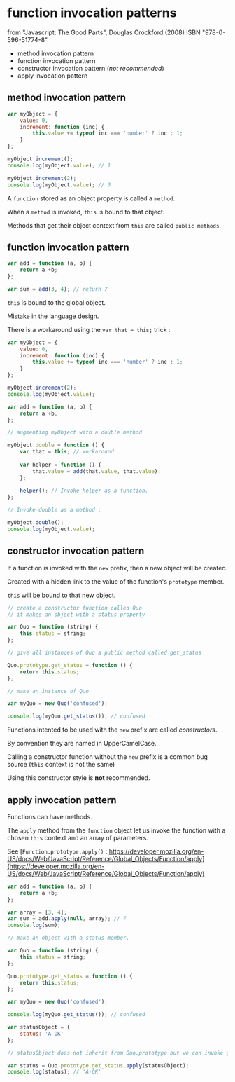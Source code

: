 # function invocation patterns

from "Javascript: The Good Parts", Douglas Crockford (2008) ISBN "978-0-596-51774-8"

- method invocation pattern
- function invocation pattern
- constructor invocation pattern (*not recommended*)
- apply invocation pattern

## method invocation pattern

```javascript
var myObject = {
    value: 0,
	increment: function (inc) {
	    this.value += typeof inc === 'number' ? inc : 1;
	}
};

myObject.increment();
console.log(myObject.value); // 1

myObject.increment(2);
console.log(myObject.value); // 3
```

A `function` stored as an object property is called a `method`.

When a `method` is invoked, `this` is bound to that object.

Methods that get their object context from `this` are called `public methods`.

## function invocation pattern

```javascript
var add = function (a, b) {
    return a +b;
};

var sum = add(3, 4); // return 7
```

`this` is bound to the global object.

Mistake in the language design.

There is a workaround using the `var that = this;` trick :

```javascript
var myObject = {
    value: 0,
	increment: function (inc) {
	    this.value += typeof inc === 'number' ? inc : 1;
	}
};

myObject.increment(2);
console.log(myObject.value);

var add = function (a, b) {
    return a +b;
};

// augmenting myObject with a double method

myObject.double = function () {
    var that = this; // workaround
	
	var helper = function () {
	    that.value = add(that.value, that.value);
	};
	
	helper(); // Invoke helper as a function.
};

// Invoke double as a method :

myObject.double();
console.log(myObject.value);
```

## constructor invocation pattern

If a function is invoked with the `new` prefix, then a new object will be created.

Created with a hidden link to the value of the function's `prototype` member.

`this` will be bound to that new object.

```javascript
// create a constructor function called Quo
// it makes an object with a status property

var Quo = function (string) {
    this.status = string;
};

// give all instances of Quo a public method called get_status

Quo.prototype.get_status = function () {
    return this.status;
};

// make an instance of Quo

var myQuo = new Quo('confused');

console.log(myQuo.get_status()); // confused
```

Functions intented to be used with the `new` prefix are called *constructors*.

By convention they are named in UpperCamelCase.

Calling a constructor function without the `new` prefix is a common bug source
(`this` context is not the same)

Using this constructor style is **not** recommended.

## apply invocation pattern

Functions can have methods.

The `apply` method from the `function` object let us invoke the function with a chosen `this` context and an array of parameters.

See [`Function.prototype.apply()` : https://developer.mozilla.org/en-US/docs/Web/JavaScript/Reference/Global_Objects/Function/apply](https://developer.mozilla.org/en-US/docs/Web/JavaScript/Reference/Global_Objects/Function/apply)  

```javascript
var add = function (a, b) {
    return a +b;
};

var array = [3, 4];
var sum = add.apply(null, array); // 7
console.log(sum);

// make an object with a status member.

var Quo = function (string) {
    this.status = string;
};

Quo.prototype.get_status = function () {
    return this.status;
};

var myQuo = new Quo('confused');

console.log(myQuo.get_status()); // confused

var statusObject = {
    status: 'A-OK'
};

// statusObject does not inherit from Quo.prototype but we can invoke get_status method on statusObject

var status = Quo.prototype.get_status.apply(statusObject);
console.log(status); // 'A-OK'
```
